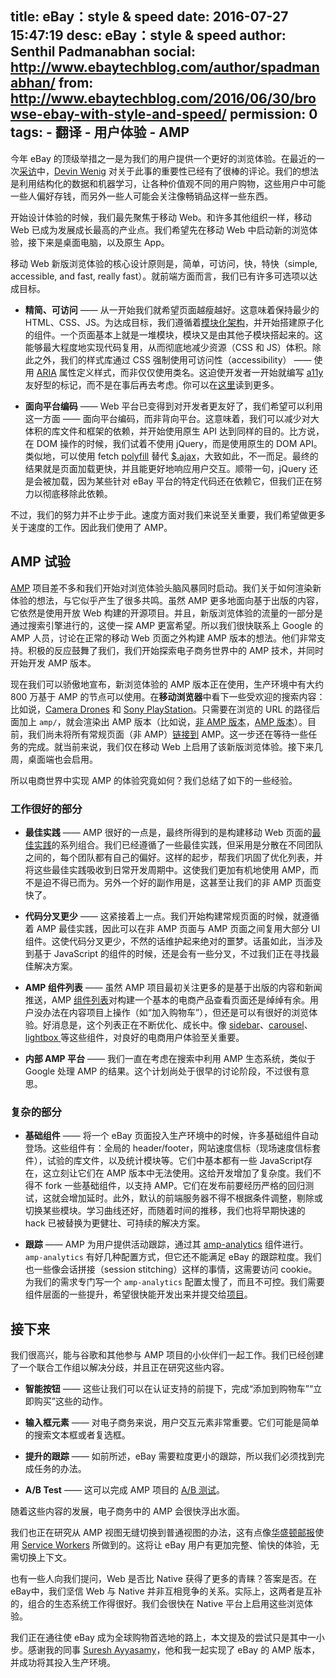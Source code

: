 title: eBay：style & speed
date: 2016-07-27 15:47:19
desc: eBay：style & speed
author: Senthil Padmanabhan
social: http://www.ebaytechblog.com/author/spadmanabhan/
from: http://www.ebaytechblog.com/2016/06/30/browse-ebay-with-style-and-speed/
permission: 0
tags: 
    - 翻译
    - 用户体验
    - AMP
---


今年 eBay 的顶级举措之一是为我们的用户提供一个更好的浏览体验。在最近的一次[采访](http://diginomica.com/2016/04/28/ebay-looks-to-structured-data-to-fuel-growth/)中，[Devin Wenig](https://twitter.com/devinwenig) 对关于此事的重要性已经有了很棒的评论。我们的想法是利用结构化的数据和机器学习，让各种价值观不同的用户购物，这些用户中可能一些人偏好存钱，而另外一些人可能会关注像畅销品这样一些东西。

开始设计体验的时候，我们最先聚焦于移动 Web。和许多其他组织一样，移动 Web 已成为发展成长最高的产业点。我们希望先在移动 Web 中启动新的浏览体验，接下来是桌面电脑，以及原生 App。

移动 Web 新版浏览体验的核心设计原则是，简单，可访问，快，特快（simple, accessible, and fast, really fast）。就前端方面而言，我们已有许多可选项以达成目标。

* **精简、可访问** —— 从一开始我们就希望页面越瘦越好。这意味着保持最少的 HTML、CSS、JS。为达成目标，我们遵循着[模块化架构](http://www.ebaytechblog.com/2014/10/02/dont-build-pages-build-modules/)，并开始搭建原子化的组件。一个页面基本上就是一堆模块，模块又是由其他子模块搭起来的。这能够最大程度地实现代码复用，从而彻底地减少资源（CSS 和 JS）体积。除此之外，我们的样式库通过 CSS 强制使用可访问性（accessibility） —— 使用 [ARIA](https://en.wikipedia.org/wiki/WAI-ARIA) 属性定义样式，而非仅仅使用类名。这迫使开发者一开始就编写 [a11y](http://w3c.github.io/aria-in-html/) 友好型的标记，而不是在事后再去考虑。你可以在[这里](http://www.ebaytechblog.com/2015/11/04/how-our-css-framework-helps-enforce-accessibility/)读到更多。

* **面向平台编码** —— Web 平台已变得到对开发者更友好了，我们希望可以利用这一方面 —— 面向平台编码，而非背向平台。这意味着，我们可以减少对大体积的库文件和框架的依赖，并开始使用原生 API 达到同样的目的。比方说，在 DOM 操作的时候，我们试着不使用 jQuery，而是使用原生的 DOM API。类似地，可以使用 fetch [polyfill](https://github.com/github/fetch) 替代 [$.ajax](http://api.jquery.com/jquery.ajax/)，大致如此，不一而足。最终的结果就是页面加载更快，并且能更好地响应用户交互。顺带一句，jQuery 还是会被加载，因为某些针对 eBay 平台的特定代码还在依赖它，但我们正在努力以彻底移除此依赖。

不过，我们的努力并不止步于此。速度方面对我们来说至关重要，我们希望做更多关于速度的工作。因此我们使用了 AMP。


## AMP 试验

[AMP](https://www.ampproject.org/) 项目差不多和我们开始对浏览体验头脑风暴同时启动。我们关于如何渲染新体验的想法，与它似乎产生了很多共鸣。虽然 AMP 更多地面向基于出版的内容，它依然是使用开放 Web 构建的开源项目。并且，新版浏览体验的流量的一部分是通过搜索引擎进行的，这使一探 AMP 更富希望。所以我们很快联系上 Google 的 AMP 人员，讨论在正常的移动 Web 页面之外构建 AMP 版本的想法。他们非常支持。积极的反应鼓舞了我们，我们开始探索电子商务世界中的 AMP 技术，并同时开始开发 AMP 版本。

现在我们可以骄傲地宣布，新浏览体验的 AMP 版本正在使用，生产环境中有大约 800 万基于 AMP 的节点可以使用。在**移动浏览器**中看下一些受欢迎的搜索内容：比如说，[Camera Drones](https://cdn.ampproject.org/c/m.ebay.com/sch/amp/Camera-Drones/179697/bn_89951/i.html) 和 [Sony PlayStation](https://cdn.ampproject.org/c/m.ebay.com/sch/amp/Sony-PlayStation-4-Video-Game-Consoles/139971/bn_339810/i.html)。只需要在浏览的 URL 的路径后面加上 `amp/`，就会渲染出 AMP 版本（比如说，[非 AMP 版本](http://m.ebay.com/sch/16GB-iPhone-5s-Smartphones/9355/bn_341667/i.html)，[AMP 版本](http://m.ebay.com/sch/amp/16GB-iPhone-5s-Smartphones/9355/bn_341667/i.html)）。目前，我们尚未将所有常规页面（非 AMP）[链接到](https://www.ampproject.org/docs/guides/discovery.html) AMP。这一步还在等待一些任务的完成。就当前来说，我们仅在移动 Web 上启用了该新版浏览体验。接下来几周，桌面端也会启用。

所以电商世界中实现 AMP 的体验究竟如何？我们总结了如下的一些经验。

### **工作很好的部分**

* **最佳实践** —— AMP 很好的一点是，最终所得到的是构建移动 Web 页面的[最佳实践](https://www.ampproject.org/docs/get_started/technical_overview.html)的系列组合。我们已经遵循了一些最佳实践，但采用是分散在不同团队之间的，每个团队都有自己的偏好。这样的起步，帮我们巩固了优化列表，并将这些最佳实践吸收到日常开发周期中。这使我们更加有机地使用 AMP，而不是迫不得已而为。另外一个好的副作用是，这甚至让我们的非 AMP 页面变快了。

* **代码分叉更少** —— 这紧接着上一点。我们开始构建常规页面的时候，就遵循着 AMP 最佳实践，因此可以在非 AMP 页面与 AMP 页面之间复用大部分 UI 组件。这使代码分叉更少，不然的话维护起来绝对的噩梦。话虽如此，当涉及到基于 JavaScript 的组件的时候，还是会有一些分叉，不过我们正在寻找最佳解决方案。

* **AMP 组件列表** —— 虽然 AMP 项目最初关注更多的是基于出版的内容和新闻推送，AMP [组件列表](https://www.ampproject.org/docs/reference/extended.html)对构建一个基本的电商产品查看页面还是绰绰有余。用户没办法在内容项目上操作（如“加入购物车”），但还是可以有很好的浏览体验。好消息是，这个列表正在不断优化、成长中。像 [sidebar](https://www.ampproject.org/docs/reference/extended/amp-sidebar.html)、[carousel](https://www.ampproject.org/docs/reference/extended/amp-carousel.html)、[lightbox ](https://www.ampproject.org/docs/reference/extended/amp-lightbox.html) 等这些组件，对良好的电商用户体验至关重要。

* **内部 AMP 平台** —— 我们一直在考虑在搜索中利用 AMP 生态系统，类似于 Google 处理 AMP 的结果。这个计划尚处于很早的讨论阶段，不过很有意思。

### **复杂的部分**

* **基础组件** —— 将一个 eBay 页面投入生产环境中的时候，许多基础组件自动登场。这些组件有：全局的 header/footer，网站速度信标（现场速度信标套件），试验的库文件，以及统计模块等。它们中基本都有一些 JavaScript存在，这立刻让它们在 AMP 版本中无法使用。这给开发增加了复杂度。我们不得不 fork 一些基础组件，以支持 AMP。它们在发布前要经历严格的回归测试，这就会增加延时。此外，默认的前端服务器不得不根据条件调整，剔除或切换某些模块。学习曲线还好，而随着时间的推移，我们也将早期快速的 hack 已被替换为更健壮、可持续的解决方案。

* **跟踪** —— AMP 为用户提供活动跟踪，通过其 [amp-analytics](https://www.ampproject.org/docs/reference/extended/amp-analytics.html) 组件进行。`amp-analytics` 有好几种配置方式，但它还不能满足 eBay 的跟踪粒度。我们也一些像会话拼接（session stitching）这样的事情，这需要访问 cookie。为我们的需求专门写一个 `amp-analytics` 配置太慢了，而且不可控。我们需要组件层面的一些提升，希望很快能开发出来并提交给[项目](https://github.com/ampproject/amphtml)。

## 接下来

我们很高兴，能与谷歌和其他参与 AMP 项目的小伙伴们一起工作。我们已经创建了一个联合工作组以解决分歧，并且正在研究这些内容。

* **智能按钮** —— 这些让我们可以在认证支持的前提下，完成“添加到购物车”“立即购买”这些的动作。

* **输入框元素** —— 对电子商务来说，用户交互元素非常重要。它们可能是简单的搜索文本框或者复选框。

* **提升的跟踪** —— 如前所述，eBay 需要粒度更小的跟踪，所以我们必须找到完成任务的办法。

* **A/B Test** —— 这可以完成 AMP 项目的 [A/B 测试](https://en.wikipedia.org/wiki/A/B_testing)。

随着这些内容的发展，电子商务中的 AMP 会很快浮出水面。

我们也正在研究从 AMP 视图无缝切换到普通视图的办法，这有点像[华盛顿邮报](https://www.washingtonpost.com/pr/wp/2016/05/19/the-washington-post-introduces-new-progressive-web-app-experience/)使用 [Service Workers](https://ampbyexample.com/components/amp-install-serviceworker/) 所做到的。这将让 eBay 用户有更加完整、愉快的体验，无需切换上下文。

也有一些人向我们提问，Web 是否比 Native 获得了更多的青睐？答案是否。在 eBay中，我们坚信 Web 与 Native 并非互相竞争的关系。实际上，这两者是互补的，组合的生态系统工作得很好。我们会很快在 Native 平台上启用这些浏览体验。

我们正在通往使 eBay 成为全球购物首选地的路上，本文提及的尝试只是其中一小步。感谢我的同事 [Suresh Ayyasamy](https://www.linkedin.com/in/sureshrajkumar)，他和我一起实现了 eBay 的 AMP 版本，并成功将其投入生产环境。